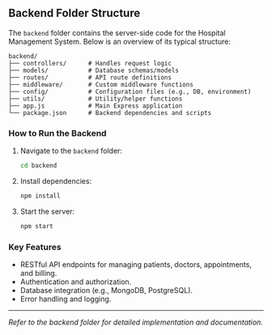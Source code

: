 ## Backend Folder Structure

The `backend` folder contains the server-side code for the Hospital Management System. Below is an overview of its typical structure:

```
backend/
├── controllers/      # Handles request logic
├── models/           # Database schemas/models
├── routes/           # API route definitions
├── middleware/       # Custom middleware functions
├── config/           # Configuration files (e.g., DB, environment)
├── utils/            # Utility/helper functions
├── app.js            # Main Express application
└── package.json      # Backend dependencies and scripts
```

### How to Run the Backend

1. Navigate to the `backend` folder:
    ```bash
    cd backend
    ```
2. Install dependencies:
    ```bash
    npm install
    ```
3. Start the server:
    ```bash
    npm start
    ```

### Key Features

- RESTful API endpoints for managing patients, doctors, appointments, and billing.
- Authentication and authorization.
- Database integration (e.g., MongoDB, PostgreSQL).
- Error handling and logging.

---

*Refer to the backend folder for detailed implementation and documentation.*